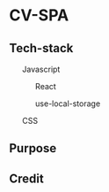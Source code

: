 # CV-SPA

## Tech-stack
<ul> Javascript 
<ul> React</ul>
<ul> use-local-storage</ul>
</ul>
<ul> CSS </ul>

## Purpose

## Credit
